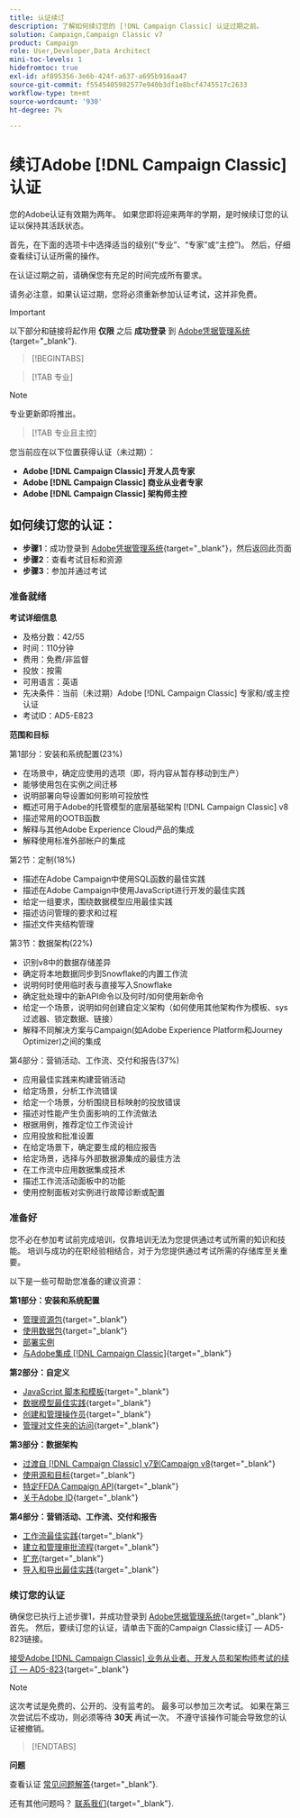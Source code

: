 ```yaml
---
title: 认证续订
description: 了解如何续订您的 [!DNL Campaign Classic] 认证过期之前。
solution: Campaign,Campaign Classic v7
product: Campaign
role: User,Developer,Data Architect
mini-toc-levels: 1
hidefromtoc: true
exl-id: af895356-3e6b-424f-a637-a695b916aa47
source-git-commit: f5545405982577e940b3df1e8bcf4745517c2633
workflow-type: tm+mt
source-wordcount: '930'
ht-degree: 7%

---
```


# 续订Adobe [!DNL Campaign Classic] 认证

您的Adobe认证有效期为两年。 如果您即将迎来两年的学期，是时候续订您的认证以保持其活跃状态。

首先，在下面的选项卡中选择适当的级别(“专业”、“专家”或“主控”)。 然后，仔细查看续订认证所需的操作。

在认证过期之前，请确保您有充足的时间完成所有要求。

请务必注意，如果认证过期，您将必须重新参加认证考试，这并非免费。

>[!IMPORTANT]
>
>以下部分和链接将起作用 **仅限** 之后 **成功登录** 到 [Adobe凭据管理系统](http://www.certmetrics.com/adobe){target="_blank"}.

>[!BEGINTABS]

>[!TAB 专业]

>[!NOTE]
>
>专业更新即将推出。

>[!TAB 专业且主控]

您当前应在以下位置获得认证（未过期）：

* **Adobe [!DNL Campaign Classic] 开发人员专家**
* **Adobe [!DNL Campaign Classic] 商业从业者专家**
* **Adobe [!DNL Campaign Classic] 架构师主控**

## 如何续订您的认证：

* **步骤1**：成功登录到 [Adobe凭据管理系统](http://www.certmetrics.com/adobe){target="_blank"}，然后返回此页面
* **步骤2**：查看考试目标和资源
* **步骤3**：参加并通过考试

### 准备就绪

**考试详细信息**

* 及格分数：42/55
* 时间：110分钟
* 费用：免费/非监督
* 投放：按需
* 可用语言：英语
* 先决条件：当前（未过期）Adobe [!DNL Campaign Classic] 专家和/或主控认证
* 考试ID：AD5-E823

**范围和目标**

第1部分：安装和系统配置(23%)

* 在场景中，确定应使用的选项（即，将内容从暂存移动到生产）
* 能够使用包在实例之间迁移
* 说明部署向导设置如何影响可投放性
* 概述可用于Adobe的托管模型的底层基础架构 [!DNL Campaign Classic] v8
* 描述常用的OOTB函数
* 解释与其他Adobe Experience Cloud产品的集成
* 解释使用标准外部帐户的集成

第2节：定制(18%)

* 描述在Adobe Campaign中使用SQL函数的最佳实践
* 描述在Adobe Campaign中使用JavaScript进行开发的最佳实践
* 给定一组要求，围绕数据模型应用最佳实践
* 描述访问管理的要求和过程
* 描述文件夹结构管理

第3节：数据架构(22%)

* 识别v8中的数据存储差异
* 确定将本地数据同步到Snowflake的内置工作流
* 说明何时使用临时表与直接写入Snowflake
* 确定批处理中的新API命令以及何时/如何使用新命令
* 给定一个场景，说明如何创建自定义架构（如何使用其他架构作为模板、sys过滤器、锁定数据、链接）
* 解释不同解决方案与Campaign(如Adobe Experience Platform和Journey Optimizer)之间的集成

第4部分：营销活动、工作流、交付和报告(37%)

* 应用最佳实践来构建营销活动
* 给定场景，分析工作流错误
* 给定一个场景，分析围绕目标映射的投放错误
* 描述对性能产生负面影响的工作流做法
* 根据用例，推荐定位工作流设计
* 应用投放和批准设置
* 在给定场景下，确定要生成的相应报告
* 给定场景，选择与外部数据源集成的最佳方法
* 在工作流中应用数据集成技术
* 描述工作流活动面板中的功能
* 使用控制面板对实例进行故障诊断或配置

### 准备好

您不必在参加考试前完成培训，仅靠培训无法为您提供通过考试所需的知识和技能。 培训与成功的在职经验相结合，对于为您提供通过考试所需的存储库至关重要。

以下是一些可帮助您准备的建议资源：

**第1部分：安装和系统配置**

* [管理资源包](https://experienceleague.adobe.com/docs/campaign-standard/using/managing-processes-and-data/importing-and-exporting-data/managing-packages.html?lang=en){target="_blank"}
* [使用数据包](https://experienceleague.adobe.com/docs/campaign-classic/using/getting-started/administration-basics/working-with-data-packages.html?lang=en){target="_blank"}
* [部署实例](https://experienceleague.adobe.com/docs/campaign-classic/using/installing-campaign-classic/initial-configuration/deploying-an-instance.html?lang=en)
* [与Adobe集成 [!DNL Campaign Classic]](https://experienceleague.adobe.com/docs/experience-manager-65/administering/integration/campaignonpremise.html?lang=en){target="_blank"}

**第2部分：自定义**

* [JavaScript 脚本和模板](https://experienceleague.adobe.com/docs/campaign-classic/using/automating-with-workflows/advanced-management/javascript-scripts-and-templates.html?lang=en){target="_blank"}
* [数据模型最佳实践](https://experienceleague.adobe.com/docs/campaign-classic/using/configuring-campaign-classic/data-model/data-model-best-practices.html?lang=zh-Hans){target="_blank"}
* [创建和管理操作员](https://experienceleague.adobe.com/docs/campaign-classic/using/getting-started/permissions/access-management-operators.html?lang=en){target="_blank"}
* [管理对文件夹的访问](https://experienceleague.adobe.com/docs/campaign-classic/using/getting-started/permissions/access-management-folders.html?lang=en){target="_blank"}

**第3部分：数据架构**

* [过渡自 [!DNL Campaign Classic] v7到Campaign v8](https://experienceleague.adobe.com/docs/campaign/campaign-v8/new/v7-to-v8.html?lang=en){target="_blank"}
* [使用源和目标](https://experienceleague.adobe.com/docs/campaign-classic/using/integrating-with-adobe-experience-cloud/aep-sources-destinations/get-started-sources-destinations.html?lang=en){target="_blank"}
* [特定FFDA Campaign API](https://experienceleague.adobe.com/docs/campaign/campaign-v8/config/architecture/ffda/ffda-characteristics/new-apis.html?lang=en){target="_blank"}
* [关于Adobe ID](https://experienceleague.adobe.com/docs/campaign-classic/using/installing-campaign-classic/connect-to-campaign/connecting-via-an-adobe-id/about-adobe-id.html?lang=en){target="_blank"}

**第4部分：营销活动、工作流、交付和报告**

* [工作流最佳实践](https://experienceleague.adobe.com/docs/campaign-classic/using/automating-with-workflows/introduction/workflow-best-practices.html?lang=zh-Hans){target="_blank"}
* [建立和管理审批流程](https://experienceleague.adobe.com/docs/campaign-classic/using/orchestrating-campaigns/orchestrate-campaigns/marketing-campaign-approval.html?lang=en){target="_blank"}
* [扩充](https://experienceleague.adobe.com/docs/campaign-classic/using/automating-with-workflows/targeting-activities/enrichment.html?lang=en){target="_blank"}
* [导入和导出最佳实践](https://experienceleague.adobe.com/docs/campaign-classic/using/automating-with-workflows/introduction/workflow-best-practices.html?lang=zh-Hans){target="_blank"}

### 续订您的认证

确保您已执行上述步骤1，并成功登录到 [Adobe凭据管理系统](http://www.certmetrics.com/adobe){target="_blank"} 首先。 然后，要续订您的认证，请单击下面的Campaign Classic续订 — AD5-823链接。

[接受Adobe [!DNL Campaign Classic] 业务从业者、开发人员和架构师考试的续订 — AD5-823](https://www.certmetrics.com/adobe/candidate/caveon_sso_adobe.aspx?ssoLogin=true&amp;eid=AD5-E823){target="_blank"}

>[!NOTE]
>
>这次考试是免费的、公开的、没有监考的。 最多可以参加三次考试。 如果在第三次尝试后不成功，则必须等待 **30天** 再试一次。 不遵守该操作可能会导致您的认证被撤销。

>[!ENDTABS]

**问题**

查看认证 [常见问题解答](https://experienceleague.adobe.com/docs/certification/certification/faq.html?lang=en){target="_blank"}.

还有其他问题吗？ [联系我们](mailto:certif@adobe.com){target="_blank"}.
